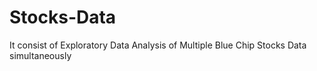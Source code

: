 # Stocks-Data
It consist of Exploratory Data Analysis of Multiple Blue Chip Stocks Data simultaneously
